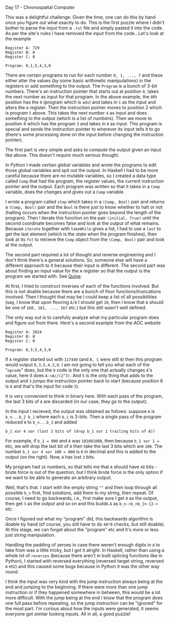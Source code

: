Day 17 - Chronospatial Computer

This was a delightful challenge. Given the time, one can do this by hand once you figure out what exactly to do. This is the first puzzle where I didn't bother to parse the input from a `.txt` file and simply pasted it into the code. As per the site's rules I have removed the input from the code...Let's look at the example
```
Register A: 729
Register B: 0
Register C: 0

Program: 0,1,5,4,3,0
```
There are certain programs to run for each number `0, 1, ..., 7` and these either alter the values (by some basic arithmetic manipulations) in the registers or add something to the output. The `Program` is a bunch of 3-bit numbers. There's an instruction pointer that starts out at position `0`, takes the next number as input for that program. In the above example, the `0`th position has the `0` (program which is `adv`) and takes in `1` as the input and alters the `A` register. Then the instruction pointer moves to position 2 which is program `5` above. This takes the next number `4` as input and does something to the output (which is a list of numbers). Then we move to position 4 which has the program `3` and takes in `0` as input. This program is special and sends the instruction pointer to wherever its input tells it to go (there's some processing done on the input before changing the instruction pointer).

The first part is very simple and asks to compute the output given an input like above. This doesn't require much serious thought.

In Python I made certian global variables and wrote the programs to edit those global variables and spit out the output. In Haskell I had to be more careful because there are no mutable variables, so I created a data type called `Comp` that had the program, the register values, the current instruction pointer and the output. Each program was written so that it takes in a `Comp` variable, does the changes and gives out a `Comp` variable.

I wrote a program called `step` which takes in a `(Comp, Bool)` pair and returns a `(Comp, Bool)` pair and the `Bool` is there just to know whether to halt or not (halting occurs when the instruction pointer goes beyond the length of the program). Then I iterate this function on the pair `(initial, True)` until the second coordinate becomes false and look at the output of what remains. Because `iterate` together with `takeWhile` gives a list, I had to use a `last` to get the last element (which is the state when the program finishes), then look at its `fst` to retrieve the `Comp` object from the `(Comp, Bool)` pair and look at the output.

The second part required a lot of thought and reverse engineering and I don't think there's a general solutions. So, someone else will have a different approach to it because their input is different. The second part was about finding an input value for the `A` register so that the output is the program we started with. See [Quine](https://en.wikipedia.org/wiki/Quine_(computing)).

At first, I tried to construct inverses of each of the functions involved. But this is not doable because there are a bunch of floor functions/truncations involved. Then I thought that may be I could keep a list of all possibilities (say, I know that upon flooring `A/8` I should get `20`, then I know that `A` should be one of `160, 161, ..., 167` etc.) but this still wasn't well defined.

The only way out is to carefully analyze what my particular program does and figure out from there. Here's a second example from the AOC website
```
Register A: 2024
Register B: 0
Register C: 0

Program: 0,3,5,4,3,0
```
If `A` register started out with `117440` (and `B, C` were still `0`) then this program would output `0,3,5,4,3,0`. I am not going to tell you what each of the "`opcode`" does, but the `0` code is the only one that actually changes `A`'s value, here it does `A->A//(2^3)`. And `5` is the only thing that adds to the output and `3` jumps the instruction pointer back to start (because position 6 is `0` and that's the input for code `3`).

It is very convenient to think in binary here. With each pass of the program, the last 3 bits of `A` are discarded (in our case, they go to the output).

In the input I recieved, the output was obtained as follows: suppose `A` is `b_n...b_2 b_1` where each `b_i` is 3-bits. Then a single pass of the program reduced `A` to `b_n...b_2` and added
```
b_1 xor 4 xor (last 3 bits of (drop b_1 xor 1 trailing bits of A))
```
For example, if `b_1 = 000` and `A` was `101001000`, then because `b_1 xor 1 = 001`, we will drop the last bit of `A` then take the last 3 bits which are `100`. The number `b_1 xor 4 xor 100 = 000` is `0` in decimal and this is added to the output (on the right). Now, `A` has lost `3` bits.

My program had `16` numbers, so that tells me that `A` should have `48` bits - brute force is out of the question, but I think brute force is the only option if we want to be able to generate an arbitrary output.

Well, that's that. I start with the empty string `""` and then loop through all possible `b_n` first, find solutions, add them to my string, then repeat. Of course, I need to go backwards, i.e., first make sure I get `0` as the output, then get `3` as the output and so on and this builds `A` as `b_n->b_nb_{n-1}->` etc.

Once I figured out what my "program" did, this backwards algorithm is doable by hand (of course, you still have to do `48*8` checks, but still doable). At this stage, we can forget about the "program" etc and it's more or less just string manipulation.

Handling the padding of zeroes in case there weren't enough digits in `A` to take from was a little tricky, but I got it alright. In Haskell, rather than using a whole lot of `reverses` (because there aren't in built splicing functions like in Python), I started with reversed everything (reversed target string, reversed `A` etc) and this caused some bugs because in Python it was the other way round.

I think the input was very kind with the jump instruction always being at the end and jumping to the beginning. If there were more than one jump instruction or if they happened somewhere in between, this would be a lot more difficult. With the jump being at the end I know that the program does one full pass before repeating, so the jump instruction can be "ignored" for the most part. I'm curious about how the inputs were generated, it seems everyone got similar looking inputs. All in all, a good puzzle!

